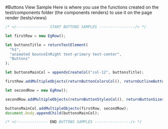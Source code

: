 #Buttons View Sample
Here is where you use the functions created on the test/components folder (the components renders) to use it on the page render (tests/views)

```javascript
/* </-------------- START BUTTONS SAMPLES ----------------/> */

let firstRow = new EgRow();

let buttonsTitle = returnTextElement(
  "h1",
  "animated bounceInRight text-primary text-center",
  "Buttons"
);

let buttonsMainCol = appendsCreateCol("col-12", buttonsTitle);

firstRow.addMultipleObjects(returnButtonColorsCol(), returnOutlineButtonsCol());

let secondRow = new EgRow();

secondRow.addMultipleObjects(returnButtonStylesCol(), returnButtonSizesCol());

buttonsMainCol.addMultipleObjects(firstRow, secondRow);
document.body.appendChild(buttonsMainCol);

/* </-------------- END BUTTONS SAMPLES ----------------/> */
```